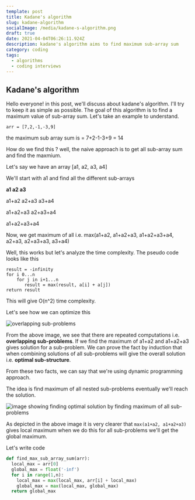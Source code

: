 ```yaml
---
template: post
title: Kadane's algorithm
slug: kadane-algorithm
socialImage: /media/kadane-s-algorithm.png
draft: true
date: 2021-04-04T06:26:11.924Z
description: kadane's algorithm aims to find maximum sub-array sum
category: coding
tags:
  - algorithms
  - coding interviews
---
```

## Kadane's algorithm



Hello everyone! in this post, we'll discuss about kadane's algorithm. I'll try to keep it as simple as possible. The goal of this algorithm is to find a maximum value of sub-array sum. Let's take an example to understand.

`arr = [7,2,-1,-3,9]`

the maximum sub array sum is = 7+2-1-3+9 = 14

How do we find this ? well, the naive approach is to get all sub-array sum and find the maxmium.

Let's say we have an array \[a1, a2, a3, a4]

We'll start with a1 and find all the different sub-arrays

 **a1                                 a2                            a3**

a1+a2                      a2+a3                     a3+a4

a1+a2+a3                a2+a3+a4

a1+a2+a3+a4

Now, we get maximum of all i.e. max(a1+a2, a1+a2+a3, a1+a2+a3+a4, a2+a3, a2+a3+a3, a3+a4)

Well, this works but let's analyze the time complexity. The pseudo code looks like this

```
result = -infinity
for i 0...n
    for j in i+1...n
       result = max(result, a[i] + a[j])
return result
```

This will give O(n^2) time complexity.

Let's see how we can optimize this

![overlapping sub-problems](/media/overlapping_subproblems.png "overlapping sub-problems")

From the above image, we see that there are repeated computations i.e. **overlapping sub-problems**. If we find the maximum of a1+a2 and a1+a2+a3 gives solution for a sub-problem. We can prove the fact by induction that when combining solutions of all sub-problems will give the overall solution i.e. **optimal sub-structure**. 

From these two facts, we can say that we're using dynamic programming approach.

The idea is find maximum of all nested sub-problems eventually we'll reach the solution.

![image showing finding optimal solution by finding maximum of all sub-problems](/media/optimal_solution.png "find maximum of sub-problem recursively to reach optimized solution")

As depicted in the above image it is very clearer that `max(a1+a2, a1+a2+a3)` gives local maximum when we do this for all sub-problems we'll get the global maximum.

Let's write code

```python
def find_max_sub_array_sum(arr):
  local_max = arr[0]
  global_max = float('-inf')
  for i in range(1,n):
    local_max = max(local_max, arr[i] + local_max)
    global_max = max(local_max, global_max)
  return global_max
```
